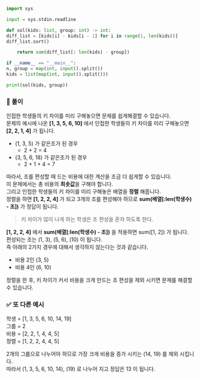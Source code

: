 ```python
import sys

input = sys.stdin.readline

def sol(kids: list, group: int) -> int:
diff_list = [kids[i] - kids[i - 1] for i in range(1, len(kids))]
diff_list.sort()

    return sum(diff_list[: len(kids) - group])

if __name__ == "__main__":
n, group = map(int, input().split())
kids = list(map(int, input().split()))

print(sol(kids, group))
```

### 📌 풀이

인접한 학생들의 키 차이를 미리 구해놓으면 문제를 쉽게해결할 수 있습니다.  
문제의 예시에 나온 **[1, 3, 5, 6, 10]** 에서 인접한 학생들의 키 차이를 미리 구해놓으면 **[2, 2, 1, 4]** 가 됩니다.

- (1, 3, 5) 가 같은조가 된 경우
  - 2 + 2 = 4
- (3, 5, 6, 18) 가 같은조가 된 경우
  - 2 + 1 + 4 = 7

따라서, 조를 편성할 때 드는 비용에 대한 계산을 조금 더 쉽게할 수 있습니다.  
이 문제에서는 총 비용의 **최솟값**을 구해야 합니다.  
그리고 인접한 학생들의 키 차이를 미리 구해놓은 배열을 **정렬** 해줍니다.  
정렬을 하면 **[1, 2, 2, 4]** 가 되고 3개의 조를 편성해야 하므로 **sum(배열[:len(학생수) - 조])** 가 정답이 됩니다.

> 키 차이가 많이 나게 하는 학생은 조 편성을 혼자 하도록 한다.

**[1, 2, 2, 4]** 에서 **sum(배열[:len(학생수) - 조])** 을 적용하면 sum([1, 2]) 가 됩니다.  
편성되는 조는 (1, 3), (5, 6), (10) 이 됩니다.  
즉 아래의 2가지 경우에 대해서 생각하지 않는다는 것과 같습니다.

- 비용 2인 (3, 5)
- 비용 4인 (6, 10)

정렬을 한 후, 키 차이가 커서 비용을 크게 만드는 조 편성을 제외 시키면 문제를 해결할 수 있습니다.

### ✅ 또 다른 예시

학생 = [1, 3, 5, 6, 10, 14, 19]  
그룹 = 2  
비용 = [2, 2, 1, 4, 4, 5]  
정렬 = [1, 2, 2, 4, 4, 5]

2개의 그룹으로 나누어야 하므로 가장 크게 비용을 증가 시키는 (14, 19) 를 제외 시킵니다.  
따라서 (1, 3, 5, 6, 10, 14), (19) 로 나누어 지고 정답은 13 이 됩니다.
